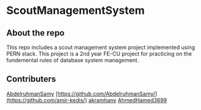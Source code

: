 # ScoutManagementSystem
## About the repo
This repo includes a scout management system project implemented using PERN stack. This project is a 2nd year FE-CU project for practicing on the fundemental rules of database system management.
## Contributers
[AbdelruhmanSamy](https://github.com/AbdelruhmanSamy/)
[https://github.com/AbdelruhmanSamy/](https://github.com/amir-kedis/)
[akramhany](https://github.com/akramhany/)
[AhmedHamed3699](https://github.com/AhmedHamed3699)
